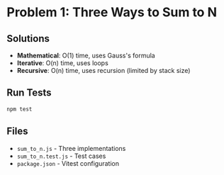 # Problem 1: Three Ways to Sum to N

## Solutions
- **Mathematical**: O(1) time, uses Gauss's formula
- **Iterative**: O(n) time, uses loops
- **Recursive**: O(n) time, uses recursion (limited by stack size)

## Run Tests
```bash
npm test
```

## Files
- `sum_to_n.js` - Three implementations
- `sum_to_n.test.js` - Test cases
- `package.json` - Vitest configuration
